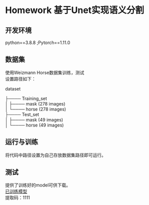 # Homework 基于Unet实现语义分割
## 开发环境
python==3.8.8     ;Pytorch==1.11.0
## 数据集
使用Weizmann Horse数据集训练，测试  
设置路径如下：  

dataset  

├──── Training_set  
│    ├──── mask (278 images)  
│    └──── horse (278 images)  
├──── Test_set  
│    ├──── mask (49 images)  
│    └──── horse (49 images)
## 运行与训练
将代码中路径设置为自己存放数据集路径即可运行。

## 测试
提供了训练好的model可供下载。  
[已训练模型](https://pan.baidu.com/s/13jGdlUtxw9-EDulABf9COw "已训练模型")  
提取码：1111
